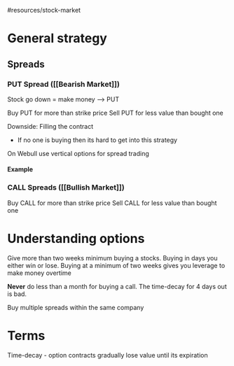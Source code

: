 #resources/stock-market 

# General strategy 

## Spreads 

### PUT Spread ([[Bearish Market]])
Stock go down = make money --> PUT 

Buy PUT for more than strike price 
Sell PUT for less value than bought one 

Downside: Filling the contract 
- If no one is buying then its hard to get into this strategy 

On Webull use vertical options for spread trading

#### Example

### CALL Spreads ([[Bullish Market]])
Buy CALL for more than strike price 
Sell CALL for less value than bought one 

# Understanding options 

Give more than two weeks minimum buying a stocks. Buying in days you either win or lose. Buying at a minimum of two weeks gives you leverage to make money overtime

**Never** do less than a month for buying a call. The time-decay for 4 days out is bad.

Buy multiple spreads within the same company


# Terms
Time-decay - option contracts gradually lose value until its expiration 

